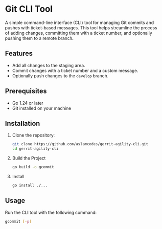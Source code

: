 # Git CLI Tool

A simple command-line interface (CLI) tool for managing Git commits and pushes with ticket-based messages. This tool helps streamline the process of adding changes, committing them with a ticket number, and optionally pushing them to a remote branch.

## Features

- Add all changes to the staging area.
- Commit changes with a ticket number and a custom message.
- Optionally push changes to the `develop` branch.

## Prerequisites

- Go 1.24 or later
- Git installed on your machine

## Installation

1. Clone the repository:

   ```bash
   git clone https://github.com/aslamcodes/gerrit-agility-cli.git
   cd gerrit-agility-cli
    ```

2. Build the Project

    ```bash
    go build -o gcommit
    ```

3. Install 
    ```bash
    go install ./...
    ```

## Usage

Run the CLI tool with the following command:

```bash
gcommit [-p]
